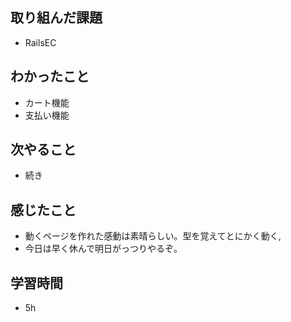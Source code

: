 ## 取り組んだ課題
- RailsEC

## わかったこと
- カート機能
- 支払い機能


## 次やること
- 続き

## 感じたこと
- 動くページを作れた感動は素晴らしい。型を覚えてとにかく動く,
- 今日は早く休んで明日がっつりやるぞ。

## 学習時間
- 5h
